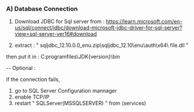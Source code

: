 ### A) Database Connection 

1) Download JDBC for Sql server from : 
https://learn.microsoft.com/en-us/sql/connect/jdbc/download-microsoft-jdbc-driver-for-sql-server?view=sql-server-ver16#download

2) extract :  " sqljdbc_12.10.0.0_enu.zip\sqljdbc_12.10\enu\auth\x64\ file.dll "

then put it in : C:programfiles\JDK{version}\bin

-- Optional : 

if the connection fails, 
1) go to SQL Server Configuration mannager
2) enable TCP/IP 
3) restart " SQLServer(MSSQLSERVER) " from (services)